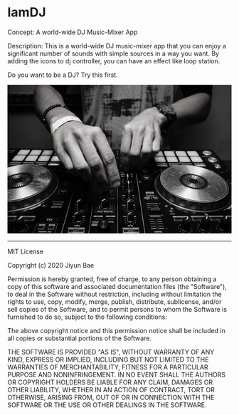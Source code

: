 # IamDJ

Concept: A world-wide DJ Music-Mixer App

Description: This is a world-wide DJ music-mixer app that you can enjoy a significant number of sounds with simple sources in a way you want. By adding the icons to dj controller, you can have an effect like loop station.

Do you want to be a DJ? Try this first. 

<img src="images/DJ example.jpg" alt="DJ image">

-----------------------------------------------------
MIT License

Copyright (c) 2020 Jiyun Bae

Permission is hereby granted, free of charge, to any person obtaining a copy
of this software and associated documentation files (the "Software"), to deal
in the Software without restriction, including without limitation the rights
to use, copy, modify, merge, publish, distribute, sublicense, and/or sell
copies of the Software, and to permit persons to whom the Software is
furnished to do so, subject to the following conditions:

The above copyright notice and this permission notice shall be included in all
copies or substantial portions of the Software.

THE SOFTWARE IS PROVIDED "AS IS", WITHOUT WARRANTY OF ANY KIND, EXPRESS OR
IMPLIED, INCLUDING BUT NOT LIMITED TO THE WARRANTIES OF MERCHANTABILITY,
FITNESS FOR A PARTICULAR PURPOSE AND NONINFRINGEMENT. IN NO EVENT SHALL THE
AUTHORS OR COPYRIGHT HOLDERS BE LIABLE FOR ANY CLAIM, DAMAGES OR OTHER
LIABILITY, WHETHER IN AN ACTION OF CONTRACT, TORT OR OTHERWISE, ARISING FROM,
OUT OF OR IN CONNECTION WITH THE SOFTWARE OR THE USE OR OTHER DEALINGS IN THE
SOFTWARE.